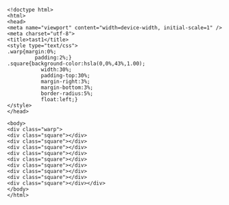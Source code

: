     <!doctype html>
    <html>
    <head>
    <meta name="viewport" content="width=device-width, initial-scale=1" />
    <meta charset="utf-8">
    <title>tast1</title>
    <style type="text/css">
    .warp{margin:0%;
             padding:2%;}
    .square{background-color:hsla(0,0%,43%,1.00);
               width:30%;
               padding-top:30%;
               margin-right:3%;
               margin-bottom:3%;
               border-radius:5%;
               float:left;}		 
    </style>		   
    </head>
    
    <body>
    <div class="warp">
    <div class="square"></div>
    <div class="square"></div>
    <div class="square"></div>
    <div class="square"></div>
    <div class="square"></div>
    <div class="square"></div>
    <div class="square"></div>
    <div class="square"></div>
    <div class="square"></div></div>
    </body>
    </html>
